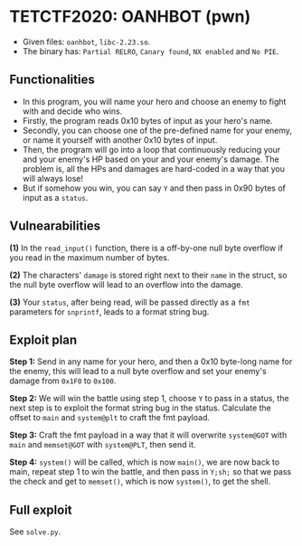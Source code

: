 ﻿
# TETCTF2020: OANHBOT (pwn)
- Given files: `oanhbot`, `libc-2.23.so`.
- The binary has: `Partial RELRO`, `Canary found`, `NX enabled` and `No PIE`.
## Functionalities
- In this program, you will name your hero and choose an enemy to fight with and decide who wins.
- Firstly, the program reads 0x10 bytes of input as your hero's name.
- Secondly, you can choose one of the pre-defined name for your enemy, or name it yourself with another 0x10 bytes of input.
- Then, the program will go into a loop that continuously reducing your and your enemy's HP based on your and your enemy's damage. The problem is, all the HPs and damages are hard-coded in a way that you will always lose!
- But if somehow you win, you can say `Y` and then pass in 0x90 bytes of input as a `status`.
## Vulnearabilities
**(1)** In the `read_input()` function, there is a off-by-one null byte overflow if you read in the maximum number of bytes.

**(2)** The characters' `damage` is stored right next to their `name` in the struct, so the null byte overflow will lead to an overflow into the damage.

**(3)** Your `status`, after being read, will be passed directly as a `fmt` parameters for `snprintf`, leads to a format string bug.

## Exploit plan

**Step 1:** Send in any name for your hero, and then a 0x10 byte-long name for the enemy, this will lead to a null byte overflow and set your enemy's damage from `0x1F0` to `0x100`.

**Step 2:** We will win the battle using step 1, choose `Y` to pass in a status, the next step is to exploit the format string bug in the status. Calculate the offset to `main` and `system@plt` to craft the fmt payload.

**Step 3:** Craft the fmt payload in a way that it will overwrite `system@GOT` with `main` and `memset@GOT` with `system@PLT`, then send it.

**Step 4:** `system()` will be called, which is now `main()`, we are now back to main, repeat step 1 to win the battle, and then pass in `Y;sh;` so that we pass the check and get to `memset()`, which is now `system()`, to get the shell.

## Full exploit
See `solve.py`.

